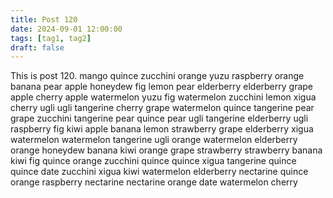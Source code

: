 ```yaml
---
title: Post 120
date: 2024-09-01 12:00:00
tags: [tag1, tag2]
draft: false
---
```

This is post 120.
mango
quince
zucchini
orange
yuzu
raspberry
orange
banana
pear
apple
honeydew
fig
lemon
pear
elderberry
elderberry
grape
apple
cherry
apple
watermelon
yuzu
fig
watermelon
zucchini
lemon
xigua
cherry
ugli
ugli
tangerine
cherry
grape
watermelon
quince
tangerine
pear
grape
zucchini
tangerine
pear
quince
pear
ugli
tangerine
elderberry
ugli
raspberry
fig
kiwi
apple
banana
lemon
strawberry
grape
elderberry
xigua
watermelon
watermelon
tangerine
ugli
orange
watermelon
elderberry
orange
honeydew
banana
kiwi
orange
grape
strawberry
strawberry
banana
kiwi
fig
quince
orange
zucchini
quince
quince
xigua
tangerine
quince
quince
date
zucchini
xigua
kiwi
watermelon
elderberry
nectarine
quince
orange
raspberry
nectarine
nectarine
orange
date
watermelon
cherry
